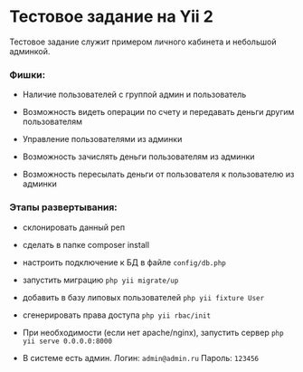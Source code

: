 Тестовое задание на Yii 2
============================

Тестовое задание служит примером личного кабинета и небольшой админкой.

### Фишки:

* Наличие пользователей с группой админ и пользователь

* Возможность видеть операции по счету и передавать деньги другим пользователям

* Управление пользователями из админки

* Возможность зачислять деньги пользователям из админки

* Возможность пересылать деньги от пользователя к пользователю из админки

### Этапы развертывания:

* склонировать данный реп

* сделать в папке composer install

* настроить подключение к БД в файле `config/db.php`

* запустить миграцию `php yii migrate/up`

* добавить в базу липовых пользователей `php yii fixture User` 

* сгенерировать права доступа `php yii rbac/init`

* При необходимости (если нет apache/nginx), запустить сервер `php yii serve 0.0.0.0:8000`

* В системе есть админ. Логин: `admin@admin.ru` Пароль: `123456`